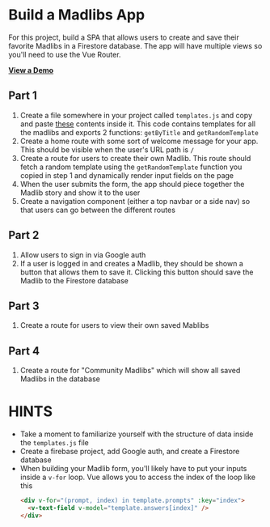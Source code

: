 # Build a Madlibs App

For this project, build a SPA that allows users to create and save their favorite Madlibs in a Firestore database. The app will have multiple views so you'll need to use the Vue Router.

[**View a Demo**](https://nss-vue-madlibz.web.app/)

## Part 1

1. Create a file somewhere in your project called `templates.js` and copy and paste [these](../assets/templates.js) contents inside it. This code contains templates for all the madlibs and exports 2 functions: `getByTitle` and `getRandomTemplate`
1. Create a home route with some sort of welcome message for your app. This should be visible when the user's URL path is `/`
1. Create a route for users to create their own Madlib. This route should fetch a random template using the `getRandomTemplate` function you copied in step 1 and dynamically render input fields on the page
1. When the user submits the form, the app should piece together the Madlib story and show it to the user
1. Create a navigation component (either a top navbar or a side nav) so that users can go between the different routes

## Part 2

1. Allow users to sign in via Google auth
1. If a user is logged in and creates a Madlib, they should be shown a button that allows them to save it. Clicking this button should save the Madlib to the Firestore database

## Part 3

1. Create a route for users to view their own saved Mablibs

## Part 4

1. Create a route for "Community Madlibs" which will show all saved Madlibs in the database

# HINTS

- Take a moment to familiarize yourself with the structure of data inside the `templates.js` file
- Create a firebase project, add Google auth, and create a Firestore database
- When building your Madlib form, you'll likely have to put your inputs inside a `v-for` loop. Vue allows you to access the index of the loop like this
  ```html
  <div v-for="(prompt, index) in template.prompts" :key="index">
    <v-text-field v-model="template.answers[index]" />
  </div>
  ```
